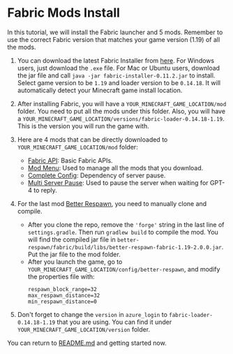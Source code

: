 # Fabric Mods Install
In this tutorial, we will install the Fabric launcher and 5 mods. Remember to use the correct Fabric version that matches your game version (1.19) of all the mods. 
1. You can download the latest Fabric Installer from [here](https://fabricmc.net/use/installer/). For Windows users, just download the `.exe` file. For Mac or Ubuntu users, download the jar file and call `java -jar fabric-installer-0.11.2.jar` to install. Select game version to be `1.19` and loader version to be `0.14.18`. It will automatically detect your Minecraft game install location.
2. After installing Fabric, you will have a `YOUR_MINECRAFT_GAME_LOCATION/mod` folder. You need to put all the mods under this folder. Also, you will have a `YOUR_MINECRAFT_GAME_LOCATION/versions/fabric-loader-0.14.18-1.19`. This is the version you will run the game with. 
3. Here are 4 mods that can be directly downloaded to `YOUR_MINECRAFT_GAME_LOCATION/mod` folder: 
   * [Fabric API](https://www.curseforge.com/minecraft/mc-mods/fabric-api/download/3891323): Basic Fabric APIs.
   * [Mod Menu](https://cdn.modrinth.com/data/mOgUt4GM/versions/4.0.4/modmenu-4.0.4.jar): Used to manage all the mods that you download.
   * [Complete Config](https://www.curseforge.com/minecraft/mc-mods/completeconfig/download/3821056): Dependency of server pause.
   * [Multi Server Pause](https://www.curseforge.com/minecraft/mc-mods/multiplayer-server-pause-fabric/download/3822586): Used to pause the server when waiting for GPT-4 to reply.
4. For the last mod [Better Respawn](https://github.com/xieleo5/better-respawn/tree/1.19), you need to manually clone and compile.
   
   * After you clone the repo, remove the `'forge'` string in the last line of `settings.gradle`. Then run `gradlew build` to compile the mod. You will find the compiled jar file in `better-respawn/fabric/build/libs/better-respawn-fabric-1.19-2.0.0.jar`. Put the jar file to the mod folder.
   * After you launch the game, go to `YOUR_MINECRAFT_GAME_LOCATION/config/better-respawn`, and modify the properties file with:
      ```
      respawn_block_range=32
      max_respawn_distance=32
      min_respawn_distance=0
      ```
5. Don't forget to change the `version` in `azure_login` to `fabric-loader-0.14.18-1.19` that you are using. You can find it under `YOUR_MINECRAFT_GAME_LOCATION/version` folder.

You can return to [README.md](../README.md#getting-started) and getting started now.